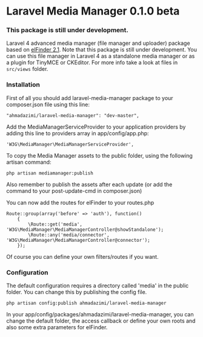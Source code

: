 Laravel Media Manager 0.1.0 beta
=====================

### This package is still under development.

Laravel 4 advanced media manager (file manager and uploader) package based on [elFinder 2.1](https://github.com/Studio-42/elFinder/tree/2.1). Note that this package is still under development.
You can use this file manager in Laravel 4 as a standalone media manager or as a plugin for TinyMCE or CKEditor. For more info take a look at files in `src/views` folder.

### Installation

First of all you should add laravel-media-manager package to your composer.json file using this line:

    "ahmadazimi/laravel-media-manager": "dev-master",

	
Add the MediaManagerServiceProvider to your application providers by adding this line to providers array in app/config/app.php:

    'W3G\MediaManager\MediaManagerServiceProvider',

To copy the Media Manager assets to the public folder, using the following artisan command:

    php artisan mediamanager:publish
	
Also remember to publish the assets after each update (or add the command to your post-update-cmd in composer.json)

You can now add the routes for elFinder to your routes.php

    Route::group(array('before' => 'auth'), function()
        {
            \Route::get('media', 'W3G\MediaManager\MediaManagerController@showStandalone');
            \Route::any('media/connector', 'W3G\MediaManager\MediaManagerController@connector');
        });

Of course you can define your own filters/routes if you want.
	
### Configuration

The default configuration requires a directory called 'media' in the public folder. You can change this by publishing the config file.

    php artisan config:publish ahmadazimi/laravel-media-manager

In your app/config/packages/ahmadazimi/laravel-media-manager, you can change the default folder, the access callback or define your own roots and also some extra parameters for elFinder.






